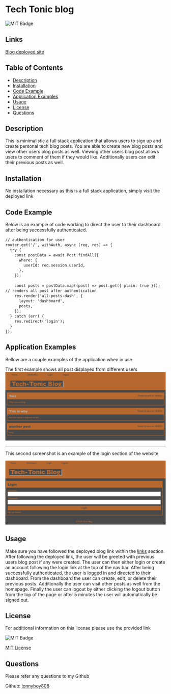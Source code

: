 # Tech Tonic blog

![MIT Badge](https://img.shields.io/badge/license-MIT-green)

## Links

[Blog deployed site](https://drive.google.com/file/d/1pPk3p78dewEXlqegHU1T5IhvrfWoZ0OO/view)

## Table of Contents

* [Description](#description)
* [Installation](#installation)
* [Code Example](#code-example)
* [Application Examples](#application-examples)
* [Usage](#usage)
* [License](#license)
* [Questions](#questions)



## Description
This is minimalistic a full stack application that allows users to sign up and create personal tech blog posts. You are able to create new blog posts and view other users blog posts as well. Viewing other users blog post allows users to comment of them if they would like. Additionally users can edit their previous posts as well.

## Installation
No installation necessary as this is a full stack application, simply visit the deployed link

## Code Example
Below is an example of code working to direct the user to their dashboard after being successfully authenticated.
```JS
// authentication for user
router.get('/', withAuth, async (req, res) => {
  try {
    const postData = await Post.findAll({
      where: {
        userId: req.session.userId,
      },
    });

    const posts = postData.map((post) => post.get({ plain: true }));
// renders all post after authentication
    res.render('all-posts-dash', {
      layout: 'dashboard',
      posts,
    });
  } catch (err) {
    res.redirect('login');
  }
});
```

## Application Examples
Bellow are a couple examples of the application when in use

The first example shows all post displayed from different users
![List Example](./assets/images/homepage.png)

---

This second screenshot is an example of the login section of the website

![Table Example](./assets/images/login-boxes.png)

## Usage


Make sure you have followed the deployed blog link within the [links](#links) section. After following the deployed link, the user will be greeted with previous users blog post if any were created. The user can then either login or create an account following the login link at the top of the nav bar. After being successfully authenticated, the user is logged in and directed to their dashboard. From the dashboard the user can create, edit, or delete their previous posts. Additionally the user can visit other posts as well from the homepage. Finally the user can logout by either clicking the logout button from the top of the page or after 5 minutes the user will automatically be signed out.




## License
For additional information on this license please use the provided link

![MIT Badge](https://img.shields.io/badge/license-MIT-green)

[MIT License](https://choosealicense.com/licenses/mit/)

## Questions
Please refer any questions to my Github

Github: [jonnyboy808](https://github.com/jonnyboy808)


